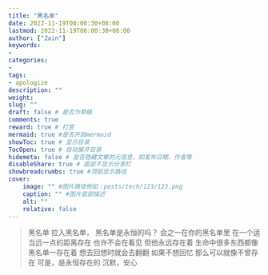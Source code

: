 ```yaml
---
title: "黑名单"
date: 2022-11-19T00:00:30+08:00
lastmod: 2022-11-19T00:00:30+08:00
author: ["Zain"]
keywords: 
- 
categories: 
- 
tags: 
- apologize
description: ""
weight:
slug: ""
draft: false # 是否为草稿
comments: true
reward: true # 打赏
mermaid: true #是否开启mermaid
showToc: true # 显示目录
TocOpen: true # 自动展开目录
hidemeta: false # 是否隐藏文章的元信息，如发布日期、作者等
disableShare: true # 底部不显示分享栏
showbreadcrumbs: true #顶部显示路径
cover:
    image: "" #图片路径例如：posts/tech/123/123.png
    caption: "" #图片底部描述
    alt: ""
    relative: false
---
```




> 黑名单
> 拉入黑名单，
> 黑名单是永恒的吗？
> 会之一在你的黑名单里
> 在一个适当远一点的距离存在
> 也许不会在看见
> 但他永远存在着
> 生命中很多东西都像黑名单一存在着
> 想去回想时就会去翻翻
> 如果不想回忆
> 那么可以就像不曾存在
> 可是，是永恒存在的
> 沉默，安心










